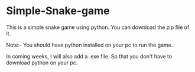 # Simple-Snake-game
This is a simple snake game using python.
You can download the zip file of it.

Note:- You should have python installed on your pc to run the game.

In coming weeks, I will also add a .exe file.
So that you don't have to download python on your pc.
